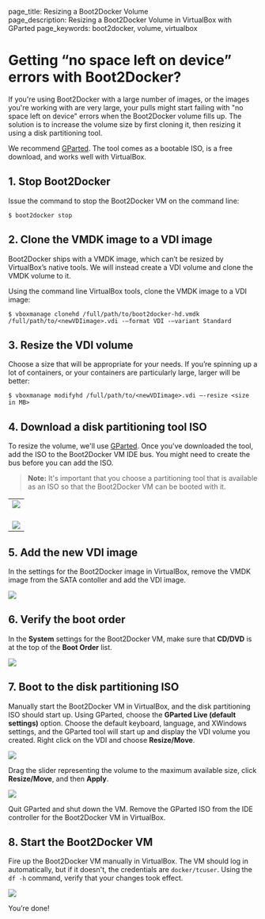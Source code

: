page_title: Resizing a Boot2Docker Volume	
page_description: Resizing a Boot2Docker Volume in VirtualBox with GParted
page_keywords: boot2docker, volume, virtualbox

# Getting “no space left on device” errors with Boot2Docker?

If you're using Boot2Docker with a large number of images, or the images you're
working with are very large, your pulls might start failing with "no space left 
on device" errors when the Boot2Docker volume fills up. The solution is to 
increase the volume size by first cloning it, then resizing it using a disk 
partitioning tool. 

We recommend [GParted](http://gparted.sourceforge.net/download.php/index.php).
The tool comes as a bootable ISO, is a free download, and works well with 
VirtualBox.

## 1. Stop Boot2Docker

Issue the command to stop the Boot2Docker VM on the command line:

    $ boot2docker stop

## 2. Clone the VMDK image to a VDI image

Boot2Docker ships with a VMDK image, which can’t be resized by VirtualBox’s 
native tools. We will instead create a VDI volume and clone the VMDK volume to 
it. 

Using the command line VirtualBox tools, clone the VMDK image to a VDI image:

    $ vboxmanage clonehd /full/path/to/boot2docker-hd.vmdk /full/path/to/<newVDIimage>.vdi -—format VDI -—variant Standard

## 3. Resize the VDI volume

Choose a size that will be appropriate for your needs. If you’re spinning up a 
lot of containers, or your containers are particularly large, larger will be 
better:

    $ vboxmanage modifyhd /full/path/to/<newVDIimage>.vdi —-resize <size in MB>

## 4. Download a disk partitioning tool ISO 

To resize the volume, we'll use [GParted](http://gparted.sourceforge.net/download.php/). 
Once you've downloaded the tool, add the ISO to the Boot2Docker VM IDE bus. 
You might need to create the bus before you can add the ISO. 

> **Note:** 
> It's important that you choose a partitioning tool that is available as an ISO so 
> that the Boot2Docker VM can be booted with it.

<table>
	<tr>
		<td><img src="/articles/b2d_volume_images/add_new_controller.png"><br><br></td>
	</tr>
	<tr>
		<td><img src="/articles/b2d_volume_images/add_cd.png"></td>
	</tr>
</table>

## 5. Add the new VDI image 

In the settings for the Boot2Docker image in VirtualBox, remove the VMDK image 
from the SATA contoller and add the VDI image.

<img src="/articles/b2d_volume_images/add_volume.png">

## 6. Verify the boot order

In the **System** settings for the Boot2Docker VM, make sure that **CD/DVD** is 
at the top of the **Boot Order** list.

<img src="/articles/b2d_volume_images/boot_order.png">

## 7. Boot to the disk partitioning ISO

Manually start the Boot2Docker VM in VirtualBox, and the disk partitioning ISO 
should start up. Using GParted, choose the **GParted Live (default settings)** 
option. Choose the default keyboard, language, and XWindows settings, and the 
GParted tool will start up and display the VDI volume you created. Right click 
on the VDI and choose **Resize/Move**. 

<img src="/articles/b2d_volume_images/gparted.png">

Drag the slider representing the volume to the maximum available size, click 
**Resize/Move**, and then **Apply**. 

<img src="/articles/b2d_volume_images/gparted2.png">

Quit GParted and shut down the VM. Remove the GParted ISO from the IDE controller 
for the Boot2Docker VM in VirtualBox.

## 8. Start the Boot2Docker VM 

Fire up the Boot2Docker VM manually in VirtualBox. The VM should log in 
automatically, but if it doesn't, the credentials are `docker/tcuser`. Using 
the `df -h` command, verify that your changes took effect.

<img src="/articles/b2d_volume_images/verify.png">

You’re done!

